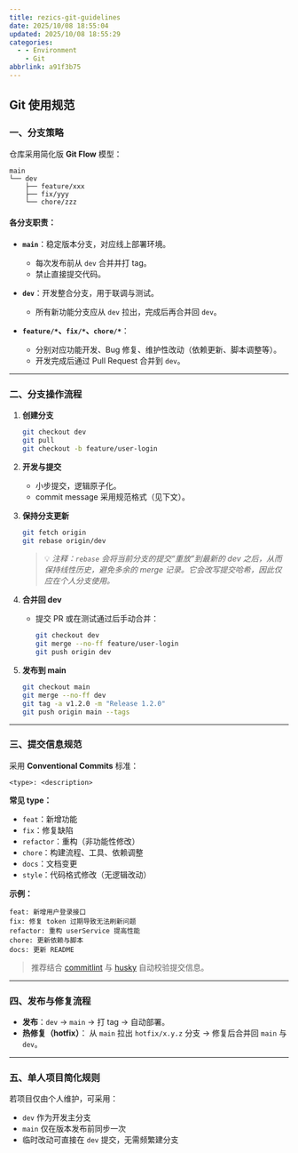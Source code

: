 ```yaml
---
title: rezics-git-guidelines
date: 2025/10/08 18:55:04
updated: 2025/10/08 18:55:29
categories:
  - - Environment
    - Git
abbrlink: a91f3b75
---
```


## Git 使用规范

### 一、分支策略

仓库采用简化版 **Git Flow** 模型：

```
main
└── dev
    ├── feature/xxx
    ├── fix/yyy
    └── chore/zzz
```

#### 各分支职责：

* **`main`**：稳定版本分支，对应线上部署环境。

  * 每次发布前从 `dev` 合并并打 tag。
  * 禁止直接提交代码。

* **`dev`**：开发整合分支，用于联调与测试。

  * 所有新功能分支应从 `dev` 拉出，完成后再合并回 `dev`。

* **`feature/*`、`fix/*`、`chore/*`**：

  * 分别对应功能开发、Bug 修复、维护性改动（依赖更新、脚本调整等）。
  * 开发完成后通过 Pull Request 合并到 `dev`。

---

### 二、分支操作流程

1. **创建分支**

   ```bash
   git checkout dev
   git pull
   git checkout -b feature/user-login
   ```

2. **开发与提交**

   * 小步提交，逻辑原子化。
   * commit message 采用规范格式（见下文）。

3. **保持分支更新**

   ```bash
   git fetch origin
   git rebase origin/dev
   ```

   > 💡 *注释：`rebase` 会将当前分支的提交“重放”到最新的 dev 之后，从而保持线性历史，避免多余的 merge 记录。它会改写提交哈希，因此仅应在个人分支使用。*

4. **合并回 dev**

   * 提交 PR 或在测试通过后手动合并：

     ```bash
     git checkout dev
     git merge --no-ff feature/user-login
     git push origin dev
     ```

5. **发布到 main**

   ```bash
   git checkout main
   git merge --no-ff dev
   git tag -a v1.2.0 -m "Release 1.2.0"
   git push origin main --tags
   ```

---

### 三、提交信息规范

采用 **Conventional Commits** 标准：

```
<type>: <description>
```

**常见 type：**

* `feat`：新增功能
* `fix`：修复缺陷
* `refactor`：重构（非功能性修改）
* `chore`：构建流程、工具、依赖调整
* `docs`：文档变更
* `style`：代码格式修改（无逻辑改动）

**示例：**

```
feat: 新增用户登录接口
fix: 修复 token 过期导致无法刷新问题
refactor: 重构 userService 提高性能
chore: 更新依赖与脚本
docs: 更新 README
```

> 推荐结合 [commitlint](https://github.com/conventional-changelog/commitlint) 与 [husky](https://github.com/typicode/husky) 自动校验提交信息。

---

### 四、发布与修复流程

* **发布**：`dev` → `main` → 打 tag → 自动部署。
* **热修复（hotfix）**：
  从 `main` 拉出 `hotfix/x.y.z` 分支 → 修复后合并回 `main` 与 `dev`。

---

### 五、单人项目简化规则

若项目仅由个人维护，可采用：

* `dev` 作为开发主分支
* `main` 仅在版本发布前同步一次
* 临时改动可直接在 `dev` 提交，无需频繁建分支